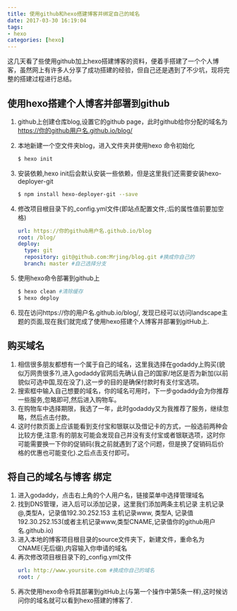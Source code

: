 ```yaml
---
title: 使用github和hexo搭建博客并绑定自己的域名
date: 2017-03-30 16:19:04
tags: 
- hexo
categories: [hexo]
---
```

<p></p>
<!-- more -->
这几天看了些使用github加上hexo搭建博客的资料，便着手搭建了一个个人博客，虽然网上有许多人分享了成功搭建的经验，但自己还是遇到了不少坑，现将完整的搭建过程进行总结。

## 使用hexo搭建个人博客并部署到github  ##

 1. github上创建仓库blog,设置它的github page，此时github给你分配的域名为 https://你的github用户名.github.io/blog/
 
 2. 本地新建一个空文件夹blog，进入文件夹并使用hexo 命令初始化
    ``` bash
    $ hexo init
    ```
 3. 安装依赖,hexo init后会默认安装一些依赖，但是这里我们还需要安装hexo-deployer-git
    ``` bash
    $ npm install hexo-deployer-git --save
    ```
 4. 修改项目根目录下的_config.yml文件(即站点配置文件,:后的属性值前要加空格)
    ``` yml
    url: https://你的github用户名.github.io/blog
    root: /blog/
    deploy:
      type: git 
      repository: git@github.com:Mrjing/blog.git #换成你自己的
      branch: master #自己选择分支
    ```
 5. 使用hexo命令部署到github上
    ``` bash
    $ hexo clean #清除缓存
    $ hexo deploy 
    ```
 6. 现在访问https://你的用户名.github.io/blog/, 发现已经可以访问landscape主题的页面,现在我们就完成了使用hexo搭建个人博客并部署到gitHub上. 

## 购买域名 ##
 1. 相信很多朋友都想有一个属于自己的域名，这里我选择在godaddy上购买(貌似万网贵很多?),进入godaddy官网后先确认自己的国家/地区是否为新加(以前貌似可选中国,现在没了),这一步的目的是确保付款时有支付宝选项。
 2. 搜索框中输入自己想要的域名，你的域名可用时，下一步godaddy会为你推荐一些服务,忽略即可,然后进入购物车。
 3. 在购物车中选择期限，我选了一年，此时godaddy又为我推荐了服务，继续忽略，然后点击付款。
 4. 这时付款页面上应该能看到支付宝和银联以及借记卡的方式，一般选前两种会比较方便,注意:有的朋友可能会发现自己并没有支付宝或者银联选项，这时你可能需要换一下你的促销码(我之前就遇到了这个问题，但是换了促销码后价格的优惠也可能变化).之后点击支付即可。

## 将自己的域名与博客 绑定 ##
 1. 进入godaddy，点击右上角的个人用户名，链接菜单中选择管理域名
 2. 找到DNS管理，进入后可以添加记录，这里我们添加两条主机记录
    主机记录@,类型A，记录值192.30.252.153
    主机记录www, 类型A, 记录值192.30.252.153(或者主机记录www,类型CNAME,记录值你的github用户名.github.io)
 3. 进入本地的博客项目根目录的source文件夹下，新建文件，重命名为CNAME(无后缀),内容输入你申请的域名
 4. 再次修改项目根目录下的_config.yml文件
    ``` yml
    url: http://www.yoursite.com #换成你自己的域名
    root: /
    ```
 5. 再次使用hexo命令将其部署到gitHub上(与第一个操作中第5条一样),这时候访问你的域名就可以看到hexo搭建的博客了.
 





